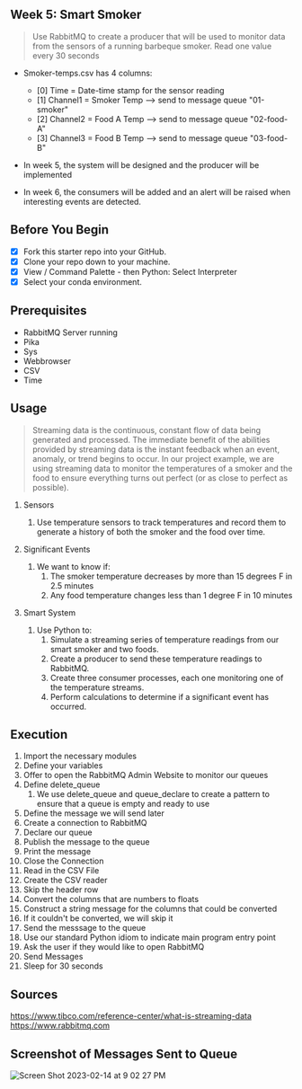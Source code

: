 ## Week 5: Smart Smoker

> Use RabbitMQ to create a producer that will be used to monitor data from the sensors of a running barbeque smoker. Read one value every 30 seconds

* Smoker-temps.csv has 4 columns:
  * [0] Time = Date-time stamp for the sensor reading
  * [1] Channel1 = Smoker Temp --> send to message queue "01-smoker"
  * [2] Channel2 = Food A Temp --> send to message queue "02-food-A"
  * [3] Channel3 = Food B Temp --> send to message queue "03-food-B"
  
* In week 5, the system will be designed and the producer will be implemented
* In week 6, the consumers will be added and an alert will be raised when interesting events are detected.

## Before You Begin
- [x] Fork this starter repo into your GitHub.
- [x] Clone your repo down to your machine.
- [x] View / Command Palette - then Python: Select Interpreter
- [x] Select your conda environment. 

## Prerequisites
* RabbitMQ Server running
* Pika
* Sys
* Webbrowser
* CSV
* Time

## Usage

> Streaming data is the continuous, constant flow of data being generated and processed. The immediate benefit of the abilities provided by streaming data is the instant feedback when an event, anomaly, or trend begins to occur. In our project example, we are using streaming data to monitor the temperatures of a smoker and the food to ensure everything turns out perfect (or as close to perfect as possible).

1. Sensors
    1. Use temperature sensors to track temperatures and record them to generate a history of both the smoker and the food over time. 

1. Significant Events
    1. We want to know if:
        1. The smoker temperature decreases by more than 15 degrees F in 2.5 minutes
        1. Any food temperature changes less than 1 degree F in 10 minutes
 
 1. Smart System
     1. Use Python to:
         1. Simulate a streaming series of temperature readings from our smart smoker and two foods.
         1. Create a producer to send these temperature readings to RabbitMQ.
         1. Create three consumer processes, each one monitoring one of the temperature streams. 
         1. Perform calculations to determine if a significant event has occurred.
  

## Execution

1. Import the necessary modules
2. Define your variables
3. Offer to open the RabbitMQ Admin Website to monitor our queues
4. Define delete_queue
    1. We use delete_queue and queue_declare to create a pattern to ensure that a queue is empty and ready to use
5.  Define the message we will send later
6.  Create a connection to RabbitMQ
7.  Declare our queue
8.  Publish the message to the queue
9.  Print the message
10.  Close the Connection
11.  Read in the CSV File
12.  Create the CSV reader
13.  Skip the header row
14.  Convert the columns that are numbers to floats
15.  Construct a string message for the columns that could be converted
16.  If it couldn't be converted, we will skip it
17.  Send the messsage to the queue
18.  Use our standard Python idiom to indicate main program entry point
19.  Ask the user if they would like to open RabbitMQ
20.  Send Messages
21.  Sleep for 30 seconds

## Sources
https://www.tibco.com/reference-center/what-is-streaming-data
https://www.rabbitmq.com

## Screenshot of Messages Sent to Queue
![Screen Shot 2023-02-14 at 9 02 27 PM](https://user-images.githubusercontent.com/105391626/218916503-85e624a6-6e64-42c7-87df-b60a60790735.png)
